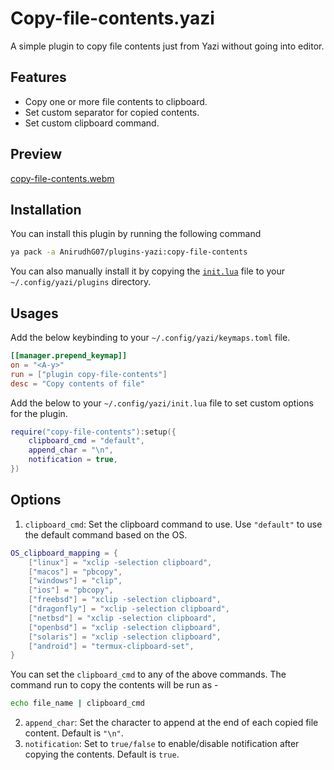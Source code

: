 # Copy-file-contents.yazi

A simple plugin to copy file contents just from Yazi without going into editor.

## Features

- Copy one or more file contents to clipboard.
- Set custom separator for copied contents.
- Set custom clipboard command.

## Preview
[copy-file-contents.webm](https://github.com/user-attachments/assets/6ad236db-f738-4d50-8c94-ebdcccbec5b9)

## Installation

You can install this plugin by running the following command

```bash
ya pack -a AnirudhG07/plugins-yazi:copy-file-contents
```

You can also manually install it by copying the [`init.lua`](https://github.com/AnirudhG07/plugins-yazi/tree/main/copy-file-contents/init.lua) file to your `~/.config/yazi/plugins` directory.

## Usages

Add the below keybinding to your `~/.config/yazi/keymaps.toml` file.

```toml
[[manager.prepend_keymap]]
on = "<A-y>"
run = ["plugin copy-file-contents"]
desc = "Copy contents of file"
```

Add the below to your `~/.config/yazi/init.lua` file to set custom options for the plugin.

```lua
require("copy-file-contents"):setup({
	clipboard_cmd = "default",
	append_char = "\n",
	notification = true,
})
```

## Options

1. `clipboard_cmd`: Set the clipboard command to use. Use `"default"` to use the default command based on the OS.

```lua
OS_clipboard_mapping = {
	["linux"] = "xclip -selection clipboard",
	["macos"] = "pbcopy",
	["windows"] = "clip",
	["ios"] = "pbcopy",
	["freebsd"] = "xclip -selection clipboard",
	["dragonfly"] = "xclip -selection clipboard",
	["netbsd"] = "xclip -selection clipboard",
	["openbsd"] = "xclip -selection clipboard",
	["solaris"] = "xclip -selection clipboard",
	["android"] = "termux-clipboard-set",
}
```

You can set the `clipboard_cmd` to any of the above commands. The command run to copy the contents will be run as -

```bash
echo file_name | clipboard_cmd
```

2. `append_char`: Set the character to append at the end of each copied file content. Default is `"\n"`.
3. `notification`: Set to `true/false` to enable/disable notification after copying the contents. Default is `true`.
